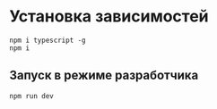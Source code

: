 # Установка зависимостей 
```shell
npm i typescript -g
npm i
```

## Запуск в режиме разработчика
```shell
npm run dev
```